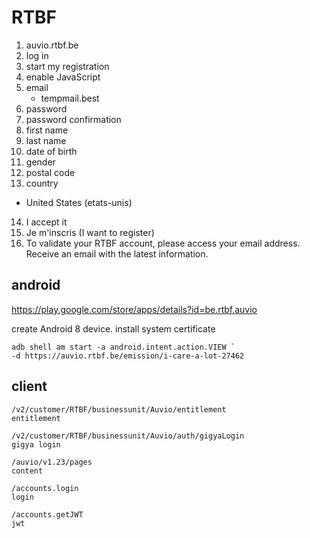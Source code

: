# RTBF

1. auvio.rtbf.be
2. log in
3. start my registration
4. enable JavaScript
5. email
   - tempmail.best
6. password
7. password confirmation
8. first name
9. last name
10. date of birth
11. gender
12. postal code
13. country
   - United States (etats-unis)
14. I accept it
15. Je m'inscris (I want to register)
16. To validate your RTBF account, please access your email address. Receive an
   email with the latest information.

## android

https://play.google.com/store/apps/details?id=be.rtbf.auvio

create Android 8 device. install system certificate

~~~
adb shell am start -a android.intent.action.VIEW `
-d https://auvio.rtbf.be/emission/i-care-a-lot-27462
~~~

## client

~~~
/v2/customer/RTBF/businessunit/Auvio/entitlement
entitlement

/v2/customer/RTBF/businessunit/Auvio/auth/gigyaLogin
gigya login

/auvio/v1.23/pages
content

/accounts.login
login

/accounts.getJWT
jwt
~~~
